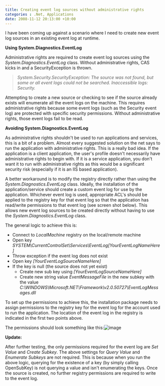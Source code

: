 ```yaml
---
title: Creating event log sources without administrative rights
categories : .Net, Applications
date: 2008-11-12 20:13:00 +10:00
---
```


I have been coming up against a scenario where I need to create new event log sources in an existing event log at runtime. 

**Using System.Diagnostics.EventLog**

Administrative rights are required to create event log sources using the _System.Diagnostics.EventLog_ class. Without administrative rights, CAS kicks in and a SecurityException is thrown.

> _System.Security.SecurityException: The source was not found, but some or all event logs could not be searched. Inaccessible logs: Security._

Attempting to create a new source or checking to see if the source already exists will enumerate all the event logs on the machine. This requires administrative rights because some event logs (such as the Security event log) are protected with specific security permissions. Without administrative rights, those event logs fail to be read.

**Avoiding System.Diagnostics.EventLog**

As administrative rights shouldn't be used to run applications and services, this is a bit of a problem. Almost every suggested solution on the net says to run the application with administrative rights. This is a really bad idea. If the application is a client application, the user's profile doesn't necessarily have administrative rights to begin with. If it is a service application, you don't want it to run with administrative rights as this would be a significant security risk (especially if it is an IIS based application).

A better workaround is to modify the registry directly rather than using the _System.Diagnostics.EventLog_ class. Ideally, the installation of the application/service should create a custom event log for use by the application. Whichever event log is used, appropriate ACL's should be applied to the registry key for that event log so that the application has read/write permissions to that event log (see screen shot below). This allows new event log sources to be created directly without having to use the _System.Diagnostics.EventLog_ class.

The general logic to achieve this is:

* Connect to _LocalMachine_ registry on the local/remote machine
* Open key _SYSTEM\CurrentControlSet\Services\EventLog\[YourEventLogNameHere]_
* Throw exception if the event log does not exist
* Open key _[YourEventLogSourceNameHere]_
* If the key is null (the source does not yet exist) 
  * Create new sub key using _[YourEventLogSourceNameHere]_
  * Create new string value _EventMessageFile_ in the new subkey with the value _C:\WINDOWS\Microsoft.NET\Framework\v2.0.50727\EventLogMessages.dll_

To set up the permissions to achieve this, the installation package needs to assign permissions to the registry key for the event log for the account used to run the application. The location of the event log in the registry is indicated in the first two points above. 

The permissions should look something like this:![image][0]

**Update:**

After further testing, the only permissions required for the event log are _Set Value_ and _Create Subkey_. The above settings for _Query Value_ and _Enumerate Subkeys_ are not required. This is because when you run the above logic, querying for the existence of a key (by simply calling OpenSubKey) is not querying a value and isn't enumerating the keys. Once the source is created, no further registry permissions are required to write to the event log.

[0]: //files/WindowsLiveWriter/Creatingeventlogsourceswithoutadministra_DCD9/image_3.png
